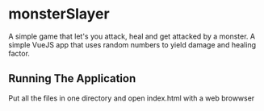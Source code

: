 # monsterSlayer
A simple game that let's you attack, heal and get attacked by a monster. A simple VueJS app that uses random numbers to yield damage and healing factor. 

## Running The Application
Put all the files in one directory and open index.html with a web browwser
